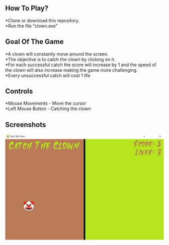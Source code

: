 ## How To Play?
*Clone or download this repository.  
*Run the file "clown.exe"

## Goal Of The Game
*A clown will constantly move around the screen.  
*The objective is to catch the clown by clicking on it.  
*For each successful catch the score will increase by 1 and the speed of the clown will also increase making the game more challenging.  
*Every unsuccessful catch will cost 1 life 

## Controls

*Mouse Movements - Move the cursor  
*Left Mouse Button - Catching the clown

## Screenshots
![game](https://raw.githubusercontent.com/99ashu/Catch_The_Clown/main/screenshots/Screenshot%202023-04-08%20144348.png)
